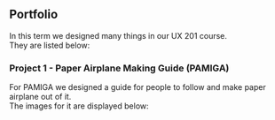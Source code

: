 ## Portfolio

In this term we designed many things in our UX 201 course. </br>
They are listed below: </br>

### Project 1 - Paper Airplane Making Guide (PAMIGA)
For PAMIGA we designed a guide for people to follow and make paper airplane out of it. </br>
The images for it are displayed below: